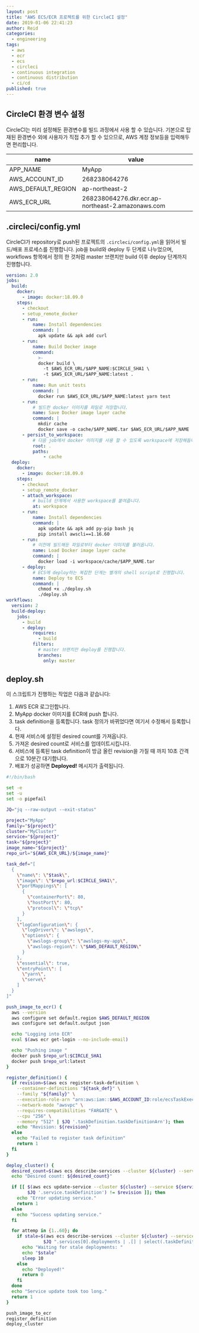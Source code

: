 ```yaml
---
layout: post
title: "AWS ECS/ECR 프로젝트를 위한 CircleCI 설정"
date: 2019-01-06 22:41:23
author: Reid
categories:
  - engineering
tags:
  - aws
  - ecr
  - ecs
  - circleci
  - continuous integration
  - continuous distribution
  - ci/cd
published: true
---
```

## CircleCI 환경 변수 설정

CircleCI는 미리 설정해둔 환경변수를 빌드 과정에서 사용 할 수 있습니다. 기본으로 탑재된 환경변수 외에 사용자가 직접 추가 할 수 있으므로, AWS 계정 정보등을 입력해두면 편리합니다.

|name|value|
|---|---|
|APP_NAME|MyApp|
|AWS_ACCOUNT_ID|268238064276|
|AWS_DEFAULT_REGION|ap-northeast-2|
|AWS_ECR_URL|268238064276.dkr.ecr.ap-northeast-2.amazonaws.com|

## .circleci/config.yml 

CircleCI가 repository로 push된 프로젝트의 `.circleci/config.yml`을 읽어서 빌드/배포 프로세스를 진행합니다. job을 build와 deploy 두 단계로 나누었으며, workflows 항목에서 정의 한 것처럼 master 브랜치만 build 이후 deploy 단계까지 진행합니다. 


```yaml
version: 2.0
jobs:
  build:
    docker:
      - image: docker:18.09.0
    steps:
      - checkout
      - setup_remote_docker
      - run:
          name: Install dependencies
          command: |
            apk update && apk add curl
      - run:
          name: Build Docker image
          command:
            >-
            docker build \
              -t $AWS_ECR_URL/$APP_NAME:$CIRCLE_SHA1 \
              -t $AWS_ECR_URL/$APP_NAME:latest .
      - run:
          name: Run unit tests
          command: |
            docker run $AWS_ECR_URL/$APP_NAME:latest yarn test
      - run:
          # 빌드한 docker 이미지를 파일로 저장합니다.
          name: Save Docker image layer cache
          command: |
            mkdir cache
            docker save -o cache/$APP_NAME.tar $AWS_ECR_URL/$APP_NAME
      - persist_to_workspace:
          # 다음 job에서 docker 이미지를 사용 할 수 있도록 workspace에 저장해둡니다.
          root: .
          paths:
              - cache
  deploy:
    docker:
      - image: docker:18.09.0
    steps:
      - checkout
      - setup_remote_docker
      - attach_workspace:
          # build 단계에서 사용한 workspace를 붙여줍니다.
          at: workspace
      - run:
          name: Install dependencies
          command: |
            apk update && apk add py-pip bash jq
            pip install awscli==1.16.60
      - run:
          # 이전에 빌드해둔 파일로부터 docker 이미지를 불러옵니다.
          name: Load Docker image layer cache
          command: |
            docker load -i workspace/cache/$APP_NAME.tar
      - deploy:
          # ECS에 deploy하는 복잡한 단계는 별개의 shell script로 진행합니다.
          name: Deploy to ECS
          command: |
            chmod +x ./deploy.sh
            ./deploy.sh
workflows:
  version: 2
  build-deploy:
    jobs:
      - build
      - deploy:
          requires:
            - build
          filters:
            # master 브랜치만 deploy를 진행합니다.
            branches:
              only: master
```

## deploy.sh

이 스크립트가 진행하는 작업은 다음과 같습니다:

1. AWS ECR 로그인합니다.
2. MyApp docker 이미지를 ECR에 push 합니다.
3. task definition을 등록합니다. task 정의가 바뀌었다면 여기서 수정해서 등록합니다.
4. 현재 서비스에 설정된 desired count를 가져옵니다.
5. 가져온 desired count로 서비스를 업데이트시킵니다.
6. 서비스에 등록된 task definition이 방금 올린 revision을 가질 때 까지 10초 간격으로 10분간 대기합니다.
7. 배포가 성공하면 **Deployed!** 메시지가 출력됩니다.

```sh
#!/bin/bash

set -e
set -u
set -o pipefail

JQ="jq --raw-output --exit-status"

project="MyApp"
family="${project}"
cluster="MyCluster"
service="${project}"
task="${project}"
image_name="${project}"
repo_url="${AWS_ECR_URL}/${image_name}"

task_def="[
  {
    \"name\": \"$task\",
    \"image\": \"$repo_url:$CIRCLE_SHA1\",
    \"portMappings\": [
      {
        \"containerPort\": 80,
        \"hostPort\": 80,
        \"protocol\": \"tcp\"
      }
    ],
    \"logConfiguration\": {
      \"logDriver\": \"awslogs\",
      \"options\": {
        \"awslogs-group\": \"awslogs-my-app\",
        \"awslogs-region\": \"$AWS_DEFAULT_REGION\"
      }
    },
    \"essential\": true,
    \"entryPoint\": [
      \"yarn\",
      \"serve\"
    ]
  }
]"

push_image_to_ecr() {
  aws --version
  aws configure set default.region $AWS_DEFAULT_REGION
  aws configure set default.output json

  echo "Logging into ECR"
  eval $(aws ecr get-login --no-include-email)

  echo "Pushing image "
  docker push $repo_url:$CIRCLE_SHA1
  docker push $repo_url:latest
}

register_definition() {
  if revision=$(aws ecs register-task-definition \
    --container-definitions "${task_def}" \
    --family "${family}" \
    --execution-role-arn "arn:aws:iam::$AWS_ACCOUNT_ID:role/ecsTaskExecutionRole" \
    --network-mode "awsvpc" \
    --requires-compatibilities "FARGATE" \
    --cpu "256" \
    --memory "512" | $JQ '.taskDefinition.taskDefinitionArn'); then
    echo "Revision: ${revision}"
  else
    echo "Failed to register task definition"
    return 1
  fi
}

deploy_cluster() {
  desired_count=$(aws ecs describe-services --cluster ${cluster} --services ${service} | $JQ '.services[0].desiredCount')
  echo "Desired count: ${desired_count}"

  if [[ $(aws ecs update-service --cluster ${cluster} --service ${service} --desired-count ${desired_count} --task-definition ${revision} | \
        $JQ '.service.taskDefinition') != $revision ]]; then
    echo "Error updating service."
    return 1
  else
    echo "Success updating service."
  fi

  for attemp in {1..60}; do
    if stale=$(aws ecs describe-services --cluster ${cluster} --services ${service} | \
              $JQ ".services[0].deployments | .[] | select(.taskDefinition != \"$revision\") | .taskDefinition"); then
      echo "Waiting for stale deployments: "
      echo "$stale"
      sleep 10
    else
      echo "Deployed!"
      return 0
    fi
  done
  echo "Service update took too long."
  return 1
}

push_image_to_ecr
register_definition
deploy_cluster
```